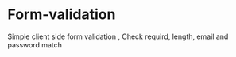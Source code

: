 # Form-validation
Simple client side form validation , Check requird, length, email and password match
